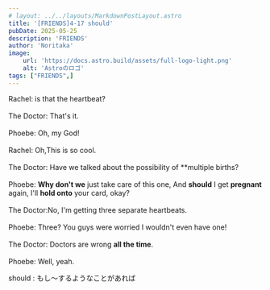```yaml
---
# layout: ../../layouts/MarkdownPostLayout.astro
title: '[FRIENDS]4-17 should'
pubDate: 2025-05-25
description: 'FRIENDS'
author: 'Noritaka'
image:
    url: 'https://docs.astro.build/assets/full-logo-light.png'
    alt: 'Astroのロゴ'
tags: ["FRIENDS",]
---
```


Rachel: is that the heartbeat?<br><br>
The Doctor: That's it.<br><br>
Phoebe: Oh, my God!<br><br>
Rachel: Oh,This is so cool.<br><br>
The Doctor: Have we talked about the possibility of **multiple births?<br><br>
Phoebe: **Why don't we** just take care of this one, And **should** I get **pregnant** again, I'll **hold onto** your card, okay?<br><br>
The Doctor:No, I'm getting three separate heartbeats.<br><br>
Phoebe: Three? You guys were worried I wouldn't even have one!<br><br>
The Doctor: Doctors are wrong **all the time**.<br><br>
Phoebe: Well, yeah. 

should : もし〜するようなことがあれば


